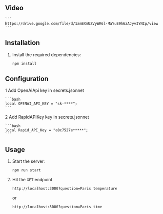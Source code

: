 ## Video

    ```
    https://drive.google.com/file/d/1amBXmUZVyWR6l-MaYuE9h6zAJyvIYNIp/view
    ```

## Installation

1. Install the required dependencies:

    ```bash
    npm install
    ```

## Configuration

1 Add OpenAiApi key in secrets.jsonnet

    ```bash
    local OPENAI_API_KEY = "sk-****";
    ```

2 Add RapidAPIKey key in secrets.jsonnet

<!-- You can get from  https://rapidapi.com/weatherapi/api/weatherapi-com/  remember different api returns different response that may be not working with this app-->

    ```bash
    local Rapid_API_Key = "e8c7527e*****";
    ```

## Usage

1. Start the server:

    ```bash
    npm run start
    ```

2. Hit the `GET` endpoint.

    ```bash
    http://localhost:3000?question=Paris temperature
    ```

    or

    ```bash
    http://localhost:3000?question=Paris time
    ```
